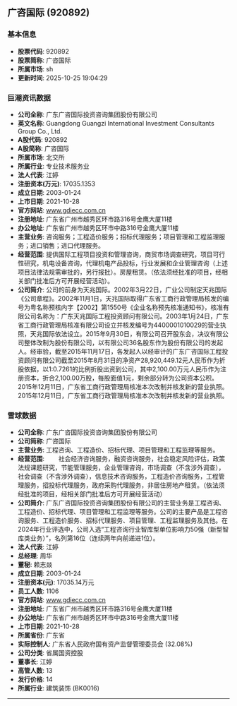 ## 广咨国际 (920892)

### 基本信息

- **股票代码**: 920892
- **股票简称**: 广咨国际
- **所属市场**: sh
- **更新时间**: 2025-10-25 19:04:29

### 巨潮资讯数据

- **公司全称**: 广东广咨国际投资咨询集团股份有限公司
- **英文名称**: Guangdong Guangzi International Investment Consultants Group Co., Ltd.
- **A股代码**: 920892
- **A股简称**: 广咨国际
- **所属市场**: 北交所
- **所属行业**: 专业技术服务业
- **法人代表**: 江婷
- **注册资本(万元)**: 17035.1353
- **成立日期**: 2003-01-24
- **上市日期**: 2021-10-28
- **官方网站**: www.gdiecc.com.cn
- **注册地址**: 广东省广州市越秀区环市路316号金鹰大厦11楼
- **办公地址**: 广东省广州市越秀区环市中路316号金鹰大厦11楼
- **主营业务**: 咨询服务；工程造价服务；招标代理服务；项目管理和工程监理服务；进口销售；进口代理服务。
- **经营范围**: 提供国际工程项目投资和管理咨询，商贸市场调查研究，项目可行性研究，机电设备咨询，代理机电产品投标，行业发展和企业管理咨询（上述项目法律法规需审批的，另行报批）。房屋租赁。（依法须经批准的项目，经相关部门批准后方可开展经营活动）。
- **公司简介**: 公司的前身为天兆国际。2002年3月22日，广业公司制定天兆国际《公司章程》。2002年11月1日，天兆国际取得广东省工商行政管理局核发的编号为粤名称预核内字【2002】第1550号《企业名称预先核准通知书》，核准有限公司名称为：广东天兆国际工程投资顾问有限公司。2003年1月24日，广东省工商行政管理局核准有限公司设立并核发编号为4400001010029的营业执照，天兆国际依法设立。2015年9月30日，有限公司召开股东会，决议有限公司整体改制为股份有限公司，以有限公司36名股东作为股份有限公司的发起人。经审验，截至2015年11月17日，各发起人以经审计的广东广咨国际工程投资顾问有限公司截至2015年8月31日的净资产28,920,449.12元人民币作为折股依据，以1:0.7261的比例折股出资到公司，其中2,100.00万元人民币作为注册资本，折合2,100.00万股，每股面值1元，剩余部分转为公司资本公积。2015年12月11日，广东省工商行政管理局核准本次改制并核发新的营业执照。2015年12月11日，广东省工商行政管理局核准本次改制并核发新的营业执照。

### 雪球数据

- **公司全称**: 广东广咨国际投资咨询集团股份有限公司
- **公司简称**: 广咨国际
- **主营业务**: 工程咨询、工程造价、招标代理、项目管理和工程监理等服务。
- **经营范围**: 　　社会经济咨询服务，融资咨询服务，社会稳定风险评估，政策法规课题研究，节能管理服务，企业管理咨询，市场调查（不含涉外调查），社会调查（不含涉外调查），信息技术咨询服务，工程造价咨询服务，工程管理服务，招投标代理服务，政府采购代理服务，非居住房地产租赁。（依法须经批准的项目，经相关部门批准后方可开展经营活动）
- **公司简介**: 广东广咨国际投资咨询集团股份有限公司的主营业务是工程咨询、工程造价、招标代理、项目管理和工程监理等服务。公司的主要产品是工程咨询服务、工程造价服务、招标代理服务、项目管理、工程监理服务及其他。在2024年行业评选中，公司入选“工程咨询行业智库型单位影响力50强（新型智库类业务）”，名列第16位（连续两年向前递进1位）。
- **法人代表**: 江婷
- **总经理**: 周华
- **董秘**: 赖志燚
- **成立日期**: 2003-01-24
- **注册资本(元)**: 17035.14万元
- **员工人数**: 1106
- **官方网站**: www.gdiecc.com.cn
- **注册地址**: 广东省广州市越秀区环市路316号金鹰大厦11楼
- **办公地址**: 广东省广州市越秀区环市中路316号金鹰大厦11楼
- **上市日期**: 2021-10-28
- **所属省份**: 广东省
- **实际控制人**: 广东省人民政府国有资产监督管理委员会 (32.08%)
- **公司分类**: 省属国资控股
- **董事长**: 江婷
- **高管人数**: 13
- **发行价格**: 14
- **所属行业**: 建筑装饰 (BK0016)

---